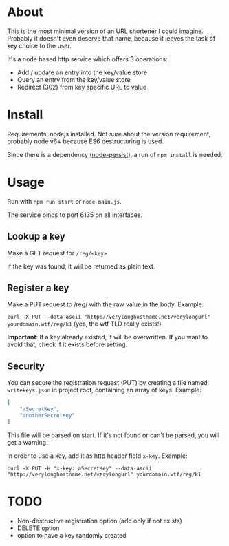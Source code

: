 # About

This is the most minimal version of an URL shortener I could imagine.
Probably it doesn't even deserve that name, because it leaves the task of key choice to the user.

It's a node based http service which offers 3 operations:
* Add / update an entry into the key/value store
* Query an entry from the key/value store
* Redirect (302) from key specific URL to value

# Install

Requirements: nodejs installed.
Not sure about the version requirement, probably node v6+ because ES6 destructuring is used.

Since there is a dependency ([node-persist](https://github.com/simonlast/node-persist)), a run of `npm install` is needed.

# Usage

Run with `npm run start` or `node main.js`.

The service binds to port 6135 on all interfaces.

## Lookup a key

Make a GET request for `/reg/<key>`

If the key was found, it will be returned as plain text.

## Register a key

Make a PUT request to /reg/<ke> with the raw value in the body. Example:

`curl -X PUT --data-ascii "http://verylonghostname.net/verylongurl" yourdomain.wtf/reg/k1` (yes, the wtf TLD really exists!)

**Important**: If a key already existed, it will be overwritten. If you want to avoid that, check if it exists before setting.

## Security

You can secure the registration request (PUT) by creating a file named `writekeys.json` in project root, containing an array of keys.
Example:
```json
[
	"aSecretKey",
	"anotherSecretKey"
]
```
This file will be parsed on start. If it's not found or can't be parsed, you will get a warning.

In order to use a key, add it as http header field `x-key`. Example:

`curl -X PUT -H "x-key: aSecretKey" --data-ascii "http://verylonghostname.net/verylongurl" yourdomain.wtf/reg/k1`

# TODO

* Non-destructive registration option (add only if not exists)
* DELETE option
* option to have a key randomly created
